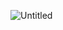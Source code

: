 ![Untitled](https://prod-files-secure.s3.us-west-2.amazonaws.com/939ce19d-66ea-446c-87fc-d3eb89fc1b28/6cf817d9-5a56-45ba-b115-dedfac86e427/Untitled.png)
